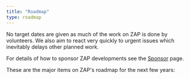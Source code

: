 ```yaml
---
title: "Roadmap"
type: roadmap
---
```

No target dates are given as much of the work on ZAP is done by volunteers. We also aim to react very quickly to urgent issues which inevitably delays other planned work.

For details of how to sponsor ZAP developments see the [Sponsor](/sponsor) page.

These are the major items on ZAP's roadmap for the next few years:
